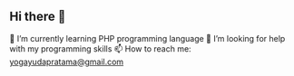 ## Hi there 👋
🌱 I’m currently learning PHP programming language
🤔 I’m looking for help with my programming skills
📫 How to reach me: yogayudapratama@gmail.com

<!--
**yogawar52/yogawar52** is a ✨ _special_ ✨ repository because its `README.md` (this file) appears on your GitHub profile.

Here are some ideas to get you started:

- 🔭 I’m currently working on ...
- 🌱 I’m currently learning ...
- 👯 I’m looking to collaborate on ...
- 🤔 I’m looking for help with ...
- 💬 Ask me about ...
- 📫 How to reach me: ...
- 😄 Pronouns: ...
- ⚡ Fun fact: ...
-->
